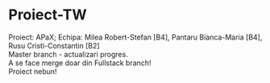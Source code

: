 # Proiect-TW
Proiect: APaX; Echipa: Milea Robert-Stefan [B4], Pantaru Bianca-Maria [B4], Rusu Cristi-Constantin [B2]  
Master branch - actualizari progres.  
A se face merge doar din Fullstack branch!  
Proiect nebun!
